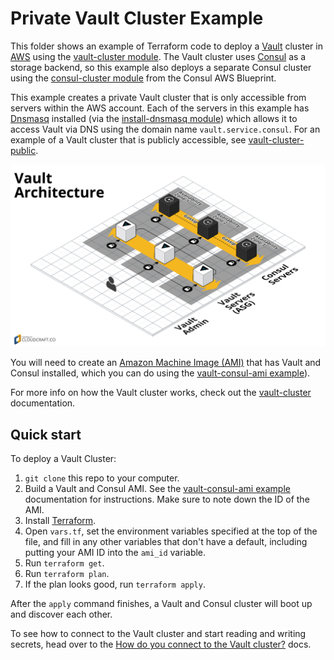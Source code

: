 # Private Vault Cluster Example 

This folder shows an example of Terraform code to deploy a [Vault](https://www.vaultproject.io/) cluster in 
[AWS](https://aws.amazon.com/) using the [vault-cluster module](/modules/vault-cluster). The Vault cluster uses 
[Consul](https://www.consul.io/) as a storage backend, so this example also deploys a separate Consul cluster using
the [consul-cluster module](https://github.com/gruntwork-io/consul-aws-blueprint/tree/master/modules/consul-cluster) 
from the Consul AWS Blueprint.

This example creates a private Vault cluster that is only accessible from servers within the AWS account. Each of the
servers in this example has [Dnsmasq](http://www.thekelleys.org.uk/dnsmasq/doc.html) installed (via the 
[install-dnsmasq module](https://github.com/gruntwork-io/consul-aws-blueprint/tree/master/modules/install-dnsmasq)) 
which allows it to access Vault via DNS using the domain name `vault.service.consul`. For an example of a Vault cluster
that is publicly accessible, see [vault-cluster-public](/examples/vault-cluster-public).

![Vault architecture](/_docs/architecture.png)

You will need to create an [Amazon Machine Image (AMI)](http://docs.aws.amazon.com/AWSEC2/latest/UserGuide/AMIs.html) 
that has Vault and Consul installed, which you can do using the [vault-consul-ami example](/examples/vault-consul-ami)).  

For more info on how the Vault cluster works, check out the [vault-cluster](/modules/vault-cluster) documentation.




## Quick start

To deploy a Vault Cluster:

1. `git clone` this repo to your computer.
1. Build a Vault and Consul AMI. See the [vault-consul-ami example](/examples/vault-consul-ami) documentation for 
   instructions. Make sure to note down the ID of the AMI.
1. Install [Terraform](https://www.terraform.io/).
1. Open `vars.tf`, set the environment variables specified at the top of the file, and fill in any other variables that
   don't have a default, including putting your AMI ID into the `ami_id` variable.
1. Run `terraform get`.
1. Run `terraform plan`.
1. If the plan looks good, run `terraform apply`.

After the `apply` command finishes, a Vault and Consul cluster will boot up and discover each other.
 
To see how to connect to the Vault cluster and start reading and writing secrets, head over to the [How do you connect 
to the Vault cluster?](/modules/vault-cluster#how-do-you-connect-to-the-vault-cluster) docs.
